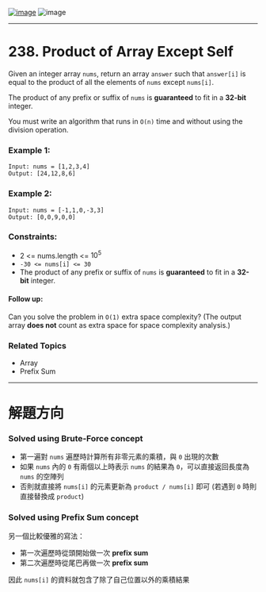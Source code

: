 [![image](https://img.shields.io/badge/Leetcode-Link-blue?logo=leetcode)](https://leetcode.com/problems/product-of-array-except-self/)
![image](https://img.shields.io/badge/Difficulty-Medium-yellow)

---

# 238. Product of Array Except Self

Given an integer array `nums`, return an array `answer` such that `answer[i]` is equal to the product of all the elements of `nums` except `nums[i]`.

The product of any prefix or suffix of `nums` is **guaranteed** to fit in a **32-bit** integer.

You must write an algorithm that runs in `O(n)` time and without using the division operation.

### Example 1:

```
Input: nums = [1,2,3,4]
Output: [24,12,8,6]
```

### Example 2:

```
Input: nums = [-1,1,0,-3,3]
Output: [0,0,9,0,0]
```

### Constraints:

- 2 <= nums.length <= $10^5$
- `-30 <= nums[i] <= 30`
- The product of any prefix or suffix of `nums` is **guaranteed** to fit in a **32-bit** integer.

#### Follow up: 

Can you solve the problem in `O(1)` extra space complexity? (The output array **does not** count as extra space for space complexity analysis.)

### Related Topics

- Array
- Prefix Sum
  
---

# 解題方向

### Solved using Brute-Force concept

- 第一遍對 `nums` 遍歷時計算所有非零元素的乘積，與 `0` 出現的次數
- 如果 `nums` 內的 `0` 有兩個以上時表示 `nums` 的結果為 `0`，可以直接返回長度為 `nums` 的空陣列
- 否則就直接將 `nums[i]` 的元素更新為 `product / nums[i]` 即可 (若遇到 `0` 時則直接替換成 `product`) 

### Solved using Prefix Sum concept 

另一個比較優雅的寫法：

- 第一次遍歷時從頭開始做一次 **prefix sum**
- 第二次遍歷時從尾巴再做一次 **prefix sum**

因此 `nums[i]` 的資料就包含了除了自己位置以外的乘積結果

